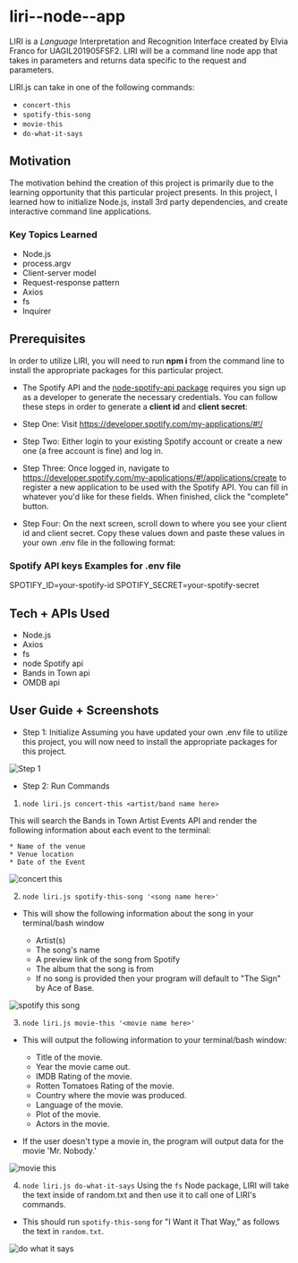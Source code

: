 # liri--node--app

LIRI is a _Language_ Interpretation and Recognition Interface created by Elvia Franco for UAGIL201905FSF2. 
 LIRI will be a command line node app that takes in parameters and returns data specific to the request and parameters. 

LIRI.js can take in one of the following commands: 
* `concert-this`
* `spotify-this-song`
* `movie-this`
* `do-what-it-says`

## Motivation 

The motivation behind the creation of this project is primarily due to the learning opportunity that this particular project presents. In this project, I learned how to initialize Node.js, install 3rd party dependencies, and create interactive command line applications. 

### Key Topics Learned
* Node.js
* process.argv
* Client-server model
* Request-response pattern
* Axios
* fs
* Inquirer

## Prerequisites

In order to utilize LIRI, you will need to run **npm i** from the command line to install the appropriate packages for this particular project. 

* The Spotify API and the [node-spotify-api package](https://www.npmjs.com/package/node-spotify-api) requires you sign up as a developer to generate the necessary credentials. You can follow these steps in order to generate a **client id** and **client secret**: 

* Step One: Visit <https://developer.spotify.com/my-applications/#!/>

* Step Two: Either login to your existing Spotify account or create a new one (a free account is fine) and log in.

* Step Three: Once logged in, navigate to <https://developer.spotify.com/my-applications/#!/applications/create> to register a new application to be used with the Spotify API. You can fill in whatever you'd like for these fields. When finished, click the "complete" button.

* Step Four: On the next screen, scroll down to where you see your client id and client secret. Copy these values down and paste these values in your own .env file in the following format:

### Spotify API keys Examples for .env file

SPOTIFY_ID=your-spotify-id
SPOTIFY_SECRET=your-spotify-secret

## Tech + APIs Used
* Node.js
* Axios
* fs
* node Spotify api 
* Bands in Town api
* OMDB api

## User Guide + Screenshots

* Step 1: Initialize 
Assuming you have updated your own .env file to utilize this project, you will now need to install the appropriate packages for this project. 

![Step 1](https://drive.google.com/file/d/1mLiZkzVWhemO-w3_yQhOHm62DMkiLB-Q/view?usp=sharing)


* Step 2: Run Commands 
1. `node liri.js concert-this <artist/band name here>`

This will search the Bands in Town Artist Events API and render the following information about each event to the terminal:

    * Name of the venue
    * Venue location
    * Date of the Event

![concert this](https://drive.google.com/file/d/1sGcEAESqu2IfCmTvzr9ucEoVOkSzN59F/view?usp=sharing)

2. `node liri.js spotify-this-song '<song name here>'`
* This will show the following information about the song in your terminal/bash window

    * Artist(s)
    * The song's name
    * A preview link of the song from Spotify
    * The album that the song is from
    * If no song is provided then your program will default to "The Sign" by Ace of Base.

![spotify this song](https://drive.google.com/file/d/1K5LhyVNyLSvK5J8A1awpA-OJU_Hdj49j/view?usp=sharing)

3. `node liri.js movie-this '<movie name here>'`
* This will output the following information to your terminal/bash window:
    * Title of the movie.
    * Year the movie came out.
    * IMDB Rating of the movie.
    * Rotten Tomatoes Rating of the movie.
    * Country where the movie was produced.
    * Language of the movie.
    * Plot of the movie.
    * Actors in the movie.

* If the user doesn't type a movie in, the program will output data for the movie 'Mr. Nobody.'

![movie this](https://drive.google.com/file/d/1sWcxgkNpyWDfT_JC_dvFQGv9iZzRmVlL/view?usp=sharing)

4. `node liri.js do-what-it-says`
Using the `fs` Node package, LIRI will take the text inside of random.txt and then use it to call one of LIRI's commands.

* This should run `spotify-this-song` for "I Want it That Way," as follows the text in `random.txt`.

![do what it says](https://drive.google.com/file/d/141AmbGWxQzUB_5yo82jFXew-V3ZewafN/view?usp=sharing)

